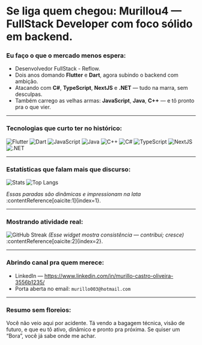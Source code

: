 <!-- Banner ou arte ASCII estilo sem medo -->
#  Se liga quem chegou: **Murillou4** — FullStack Developer com foco sólido em backend.

###  Eu faço o que o mercado menos espera:
- Desenvolvedor FullStack - Reflow.
- Dois anos domando **Flutter** e **Dart**, agora subindo o backend com ambição.
- Atacando com **C#**, **TypeScript**, **NextJS** e **.NET** — tudo na marra, sem desculpas.
- Também carrego as velhas armas: **JavaScript**, **Java**, **C++** — e tô pronto pra o que vier.

---

###  Tecnologias que curto ter no histórico:
![Flutter](https://img.shields.io/badge/Flutter-02569B?logo=flutter&style=for-the-badge)
![Dart](https://img.shields.io/badge/Dart-0175C2?logo=dart&style=for-the-badge)
![JavaScript](https://img.shields.io/badge/JavaScript-323330?logo=javascript&style=for-the-badge)
![Java](https://img.shields.io/badge/Java-007396?logo=java&style=for-the-badge)
![C++](https://img.shields.io/badge/C++-00599C?logo=c%2B%2B&style=for-the-badge)
![C#](https://img.shields.io/badge/C%23-239120?logo=c-sharp&style=for-the-badge)
![TypeScript](https://img.shields.io/badge/TypeScript-3178C6?logo=typescript&style=for-the-badge)
![NextJS](https://img.shields.io/badge/Next.js-000000?logo=nextdotjs&style=for-the-badge)
![.NET](https://img.shields.io/badge/.NET-512BD4?logo=dotnet&style=for-the-badge)

---

###  Estatísticas que falam mais que discurso:
![Stats](https://github-readme-stats.vercel.app/api?username=Murillou4&show_icons=true&theme=radical)
![Top Langs](https://github-readme-stats.vercel.app/api/top-langs/?username=Murillou4&layout=compact)

*Essas paradas são dinâmicas e impressionam na lata* :contentReference[oaicite:1]{index=1}.

---

###  Mostrando atividade real:
![GitHub Streak](https://github-readme-streak-stats.herokuapp.com/?user=Murillou4)
*(Esse widget mostra consistência — contribui; cresce)* :contentReference[oaicite:2]{index=2}.

---


###  Abrindo canal pra quem merece:
-  LinkedIn — https://www.linkedin.com/in/murillo-castro-oliveira-3556b1235/
-  Porta aberta no email: `murillo003@hotmail.com`

---

###  Resumo sem floreios:
Você não veio aqui por acidente. Tá vendo a bagagem técnica, visão de futuro, e que eu tô ativo, dinâmico e pronto pra próxima. Se quiser um “Bora”, você já sabe onde me achar.

